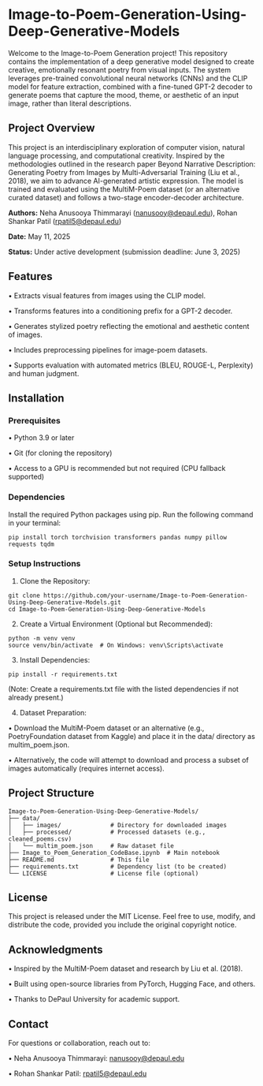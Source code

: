 # Image-to-Poem-Generation-Using-Deep-Generative-Models

Welcome to the Image-to-Poem Generation project! This repository contains the implementation of a deep generative model designed to create creative, emotionally resonant poetry from visual inputs. The system leverages pre-trained convolutional neural networks (CNNs) and the CLIP model for feature extraction, combined with a fine-tuned GPT-2 decoder to generate poems that capture the mood, theme, or aesthetic of an input image, rather than literal descriptions.

## Project Overview
This project is an interdisciplinary exploration of computer vision, natural language processing, and computational creativity. Inspired by the methodologies outlined in the research paper Beyond Narrative Description: Generating Poetry from Images by Multi-Adversarial Training (Liu et al., 2018), we aim to advance AI-generated artistic expression. The model is trained and evaluated using the MultiM-Poem dataset (or an alternative curated dataset) and follows a two-stage encoder-decoder architecture.

**Authors:** Neha Anusooya Thimmarayi (nanusooy@depaul.edu), Rohan Shankar Patil (rpatil5@depaul.edu)

**Date:** May 11, 2025

**Status:** Under active development (submission deadline: June 3, 2025)

## Features
• Extracts visual features from images using the CLIP model.

• Transforms features into a conditioning prefix for a GPT-2 decoder.

• Generates stylized poetry reflecting the emotional and aesthetic content of images.

• Includes preprocessing pipelines for image-poem datasets.

• Supports evaluation with automated metrics (BLEU, ROUGE-L, Perplexity) and human judgment.

## Installation

### Prerequisites
• Python 3.9 or later

• Git (for cloning the repository)

• Access to a GPU is recommended but not required (CPU fallback supported)

### Dependencies
Install the required Python packages using pip. Run the following command in your terminal:

```
pip install torch torchvision transformers pandas numpy pillow requests tqdm
```

### Setup Instructions

1. Clone the Repository:

```
git clone https://github.com/your-username/Image-to-Poem-Generation-Using-Deep-Generative-Models.git
cd Image-to-Poem-Generation-Using-Deep-Generative-Models
```

2. Create a Virtual Environment (Optional but Recommended):

```
python -m venv venv
source venv/bin/activate  # On Windows: venv\Scripts\activate
```

3. Install Dependencies:

```
pip install -r requirements.txt
```

(Note: Create a requirements.txt file with the listed dependencies if not already present.)

4. Dataset Preparation:
   
• Download the MultiM-Poem dataset or an alternative (e.g., PoetryFoundation dataset from Kaggle) and place it in the data/ directory as multim_poem.json.

• Alternatively, the code will attempt to download and process a subset of images automatically (requires internet access).


## Project Structure

```
Image-to-Poem-Generation-Using-Deep-Generative-Models/
├── data/
│   ├── images/              # Directory for downloaded images
│   ├── processed/           # Processed datasets (e.g., cleaned_poems.csv)
│   └── multim_poem.json     # Raw dataset file
├── Image_to_Poem_Generation_CodeBase.ipynb  # Main notebook
├── README.md                # This file
├── requirements.txt         # Dependency list (to be created)
└── LICENSE                  # License file (optional)
```

## License
This project is released under the  MIT License. Feel free to use, modify, and distribute the code, provided you include the original copyright notice.

## Acknowledgments
• Inspired by the MultiM-Poem dataset and research by Liu et al. (2018).

• Built using open-source libraries from PyTorch, Hugging Face, and others.

• Thanks to DePaul University for academic support.

## Contact
For questions or collaboration, reach out to:

• Neha Anusooya Thimmarayi: nanusooy@depaul.edu

• Rohan Shankar Patil: rpatil5@depaul.edu